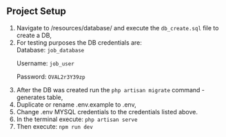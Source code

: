 

## Project Setup

<ol>
<li>Navigate to /resources/database/ and execute the <code>db_create.sql</code> file to create a DB,</li>
<li>For testing purposes the DB credentials are:
<br>
Database: <code>job_database</code>

Username: <code>job_user</code>

Password: <code>OVAL2r3Y39zp</code>
</li>
<li>After the DB was created run the <code>php artisan migrate</code> command - generates table,</li>
<li>Duplicate or rename .env.example to .env,</li>
<li>Change .env MYSQL credentials to the credentials listed above.</li>
<li>In the terminal execute: <code>php artisan serve</code></li>
<li>Then execute: <code>npm run dev</code></li>
</ol>
